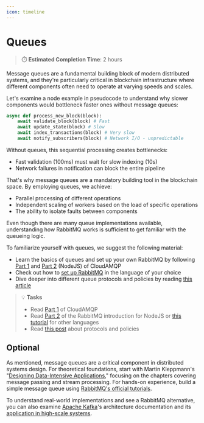 ```yaml
---
icon: timeline
---
```


# Queues

> ⏱️ **Estimated Completion Time**: 2 hours



Message queues are a fundamental building block of modern distributed systems, and they're particularly critical in blockchain infrastructure where different components often need to operate at varying speeds and scales.

Let's examine a node example in pseudocode to understand why slower components would bottleneck faster ones without message queues:

```python
async def process_new_block(block):
    await validate_block(block) # Fast
    await update_state(block) # Slow
    await index_transactions(block) # Very slow
    await notify_subscribers(block) # Network I/O - unpredictable
```

Without queues, this sequential processing creates bottlenecks:

* Fast validation (100ms) must wait for slow indexing (10s)
* Network failures in notification can block the entire pipeline

That's why message queues are a mandatory building tool in the blockchain space. By employing queues, we achieve:
* Parallel processing of different operations
* Independent scaling of workers based on the load of specific operations
* The ability to isolate faults between components

Even though there are many queue implementations available, understanding how RabbitMQ works is sufficient to get familiar with the queueing logic.

To familiarize yourself with queues, we suggest the following material:

* Learn the basics of queues and set up your own RabbitMQ by following [Part 1](https://www.cloudamqp.com/blog/part1-rabbitmq-for-beginners-what-is-rabbitmq.html) and [Part 2](https://www.cloudamqp.com/blog/part2-2-rabbitmq-for-beginners_example-and-sample-code-node-js.html) (NodeJS) of CloudAMQP
* Check out how to [set up RabbitMQ](https://www.rabbitmq.com/tutorials) in the language of your choice
* Dive deeper into different queue protocols and policies by reading [this article](https://kisztof.medium.com/rabbitmq-an-introduction-to-message-queuing-protocols-and-policies-cb6073c7a3d6)

> 💡 **Tasks**
> - Read [Part 1](https://www.cloudamqp.com/blog/part1-rabbitmq-for-beginners-what-is-rabbitmq.html) of CloudAMQP
> - Read [Part 2](https://www.cloudamqp.com/blog/part2-2-rabbitmq-for-beginners_example-and-sample-code-node-js.html) of the RabbitMQ introduction for NodeJS or [this tutorial](https://www.rabbitmq.com/tutorials) for other languages
> - Read [this post](https://kisztof.medium.com/rabbitmq-an-introduction-to-message-queuing-protocols-and-policies-cb6073c7a3d6) about protocols and policies

## Optional

As mentioned, message queues are a critical component in distributed systems design. For theoretical foundations, start with Martin Kleppmann's "[Designing Data-Intensive Applications](https://archive.org/details/designing-data-intensive-applications-th/page/137/mode/1up?q=Message+Passing)," focusing on the chapters covering message passing and stream processing. For hands-on experience, build a simple message queue using [RabbitMQ's official tutorials](https://www.rabbitmq.com/tutorials).

To understand real-world implementations and see a RabbitMQ alternative, you can also examine [Apache Kafka](https://kafka.apache.org/documentation/)'s architecture documentation and its [application in high-scale systems](https://kafka.apache.org/uses).